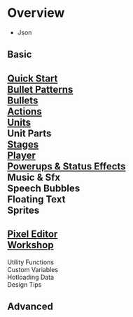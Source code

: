 # Overview

- Json

## Basic
>
[Quick Start](quickstart.md)<br>
[Bullet Patterns](pattern.md)<br>
[Bullets](bullet.md)<br>
[Actions](actions.md)<br>
[Units](unit.md)<br>
Unit Parts<br>
[Stages](stage.md)<br>
[Player](player.md)<br>
[Powerups & Status Effects](status.md)<br>
Music & Sfx<br>
Speech Bubbles<br>
Floating Text<br>
Sprites<br>
---
>
[Pixel Editor](pxc_editor.md)<br>
[Workshop](workshop.md)<br>
---
> 
Utility Functions<br>
Custom Variables<br>
Hotloading Data<br>
Design Tips<br>

## Advanced
